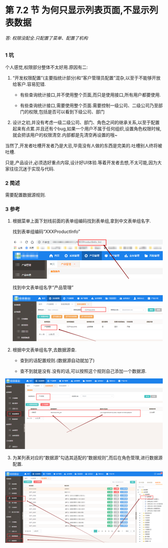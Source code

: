 # 第 7.2 节 为何只显示列表页面,不显示列表数据

###### 答: 权限没配全.只配置了菜单、配置了机构

### 1 坑

个人感觉,权限部分整体不太好用.原因有二:

1. “开发权限配置”(主要指统计部分)和“客户管理员配置”混杂,以至于不能够开放给客户.容易犯错.

   - 有些查询统计接口,并不使用整个页面,而只是使用接口,所有用户都要使用.

   - 有些查询统计接口,需要使用整个页面.需要控制一级公司、二级公司乃至部门的权限,包括是否可以看到下级公司、部门

2. 设计之初,并没有考虑一级二级公司、部门、角色之间的继承关系,以至于配置起来有点累.并且还有个bug,如果一个用户不属于任何组织,设置角色权限时候,就会把该用户的权限清空.内部都是先清空再设置的哦~

当然了,开发者吐槽开发者乃是大忌,毕竟没有人做的东西是完美的.吐槽别人终将被吐槽.

只是,产品设计,必须选好重点内容,设计好UI体验.等着开发者去想,不太可能,因为大家往往沉迷于实现与代码.

### 2 简述

需要配置数据源规则.

### 3 参考

1. 根据菜单上面下划线前面的表单组编码找到表单组,拿到中文表单组名字.

   找到表单组编码“XXXProductInfo”

   <img src="./img/list_authorize_2.png" alt="list_authorize_2" style="zoom:67%;" />

   找到中文表单组名字“产品管理”

   ![list_authorize_3](./img/list_authorize_3.png)

   

2. 根据中文表单组名字,去数据源查.

   - 查到的话配置规则.(数据源自动就加了)

   - 查不到就是没有.没有的话,可以按照这个规则自己添加一个数据源.

<img src="./img/list_authorize_4.png" alt="list_authorize_4" style="zoom:50%;" />

3. 为某列表对应的“数据源”勾选其适配的“数据规则”,而后在角色管理,进行数据源配置.

<img src="./img/list_authorize_5.png" alt="list_authorize_5" style="zoom:67%;" />